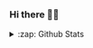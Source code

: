 ### Hi there 👋😄

<!--
**amritendunath/amritendunath** is a ✨ _special_ ✨ repository because its `README.md` (this file) appears on your GitHub profile.

Here are some ideas to get you started:

- 🔭 I’m currently working on ...
- 🌱 I’m currently learning ...
- 👯 I’m looking to collaborate on ...
- 🤔 I’m looking for help with ...
- 💬 Ask me about ...
- 📫 How to reach me: ...
- 😄 Pronouns: ...
- ⚡ Fun fact: ...
-->
<details>
  <summary>:zap: Github Stats</summary>
  <img aign="left" alt="AmritenduNath's Github Stats" src="[https://vercel.live/link/github-readme-stats-nu-liard-52.vercel.app?via=project-dashboard-alias-list&p=1](https://github-readme-stats.vercel.app/api/top-langs/?username=amritendunath&layout=compact)"/>
</details>

